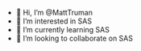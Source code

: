 - 👋 Hi, I’m @MattTruman
- 👀 I’m interested in SAS
- 🌱 I’m currently learning SAS
- 💞️ I’m looking to collaborate on SAS

<!---
MattTruman/MattTruman is a ✨ special ✨ repository because its `README.md` (this file) appears on your GitHub profile.
You can click the Preview link to take a look at your changes.
--->
